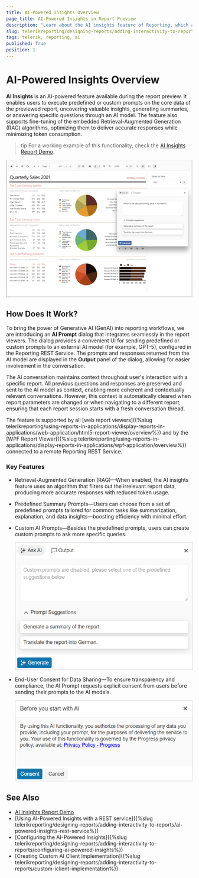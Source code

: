 ```yaml
---
title: AI-Powered Insights Overview
page_title: AI-Powered Insights in Report Preview
description: "Learn about the AI insights feature of Reporting, which allow users to execute predefined or custom prompts on the core data of the previewed report, receiving responses from an AI model."
slug: telerikreporting/designing-reports/adding-interactivity-to-reports/ai-powered-insights
tags: telerik, reporting, ai
published: True
position: 1
---
```


# AI-Powered Insights Overview

**AI Insights** is an AI-powered feature available during the report preview. It enables users to execute predefined or custom prompts on the core data of the previewed report, uncovering valuable insights, generating summaries, or answering specific questions through an AI model. The feature also supports fine-tuning of the embedded Retrieval-Augmented Generation (RAG) algorithms, optimizing them to deliver accurate responses while minimizing token consumption.

>tip For a working example of this functionality, check the [AI Insights Report Demo](https://demos.telerik.com/reporting/ai-insights).

![The UI of the AI system after configuration.](images/angular-report-viewer-with-ai-insights.png)

## How Does It Work?

To bring the power of Generative AI (GenAI) into reporting workflows, we are introducing an **AI Prompt** dialog that integrates seamlessly in the report viewers. The dialog provides a convenient UI for sending predefined or custom prompts to an external AI model (for example, GPT-5), configured in the Reporting REST Service. The prompts and responses returned from the AI model are displayed in the **Output** panel of the dialog, allowing for easier involvement in the conversation.

The AI conversation maintains context throughout user's interaction with a specific report. All previous questions and responses are preserved and sent to the AI model as context, enabling more coherent and contextually relevant conversations. However, this context is automatically cleared when report parameters are changed or when navigating to a different report, ensuring that each report session starts with a fresh conversation thread.

The feature is supported by all [web report viewers]({%slug telerikreporting/using-reports-in-applications/display-reports-in-applications/web-application/html5-report-viewer/overview%}) and by the [WPF Report Viewer]({%slug telerikreporting/using-reports-in-applications/display-reports-in-applications/wpf-application/overview%}) connected to a remote Reporting REST Service.

### Key Features

- Retrieval-Augmented Generation (RAG)—When enabled, the AI insights feature uses an algorithm that filters out the irrelevant report data, producing more accurate responses with reduced token usage.
  
- Predefined Summary Prompts—Users can choose from a set of predefined prompts tailored for common tasks like summarization, explanation, and data insights—boosting efficiency with minimal effort.

- Custom AI Prompts—Besides the predefined prompts, users can create custom prompts to ask more specific queries.

	<img src="images/predefined-prompts.png" style="border: 1px solid lightgray; width: 500px" alt="Image of the Prompt UI" />

- End-User Consent for Data Sharing—To ensure transparency and compliance, the AI Prompt requests explicit consent from users before sending their prompts to the AI models.

	<img src="images/user-consent.png" style="border: 1px solid lightgray; width: 500px" alt="User Consent for AI Summaries" />

## See Also

* [AI Insights Report Demo](https://demos.telerik.com/reporting/ai-insights)
* [Using AI-Powered Insights with a REST service]({%slug telerikreporting/designing-reports/adding-interactivity-to-reports/ai-powered-insights-rest-service%})
* [Configuring the AI-Powered Insights]({%slug telerikreporting/designing-reports/adding-interactivity-to-reports/configuring-ai-powered-insights%})
* [Creating Custom AI Client Implementation]({%slug telerikreporting/designing-reports/adding-interactivity-to-reports/custom-iclient-implementation%})
